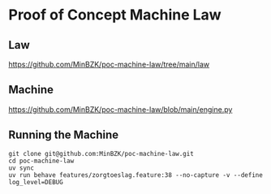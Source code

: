 # Proof of Concept Machine Law


## Law
https://github.com/MinBZK/poc-machine-law/tree/main/law

## Machine
https://github.com/MinBZK/poc-machine-law/blob/main/engine.py

## Running the Machine

```shell
git clone git@github.com:MinBZK/poc-machine-law.git
cd poc-machine-law
uv sync
uv run behave features/zorgtoeslag.feature:38 --no-capture -v --define log_level=DEBUG
```
